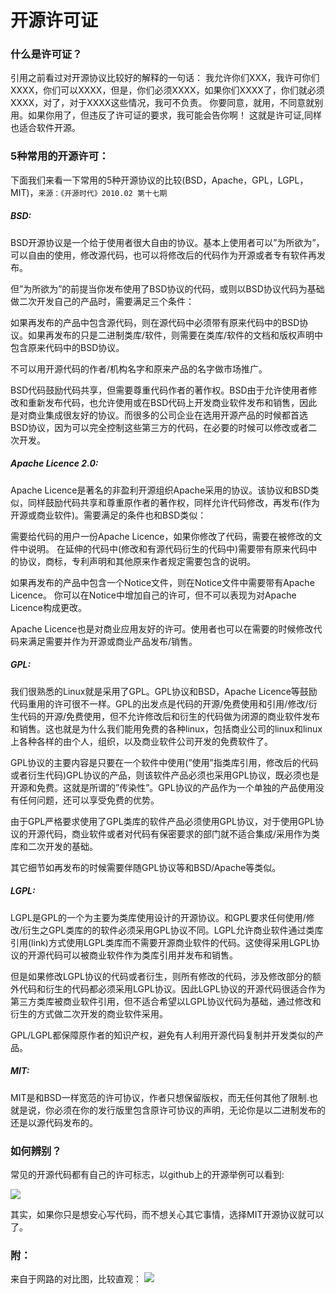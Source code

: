 # 开源许可证

### 什么是许可证？
引用之前看过对开源协议比较好的解释的一句话：
我允许你们XXX，我许可你们XXXX，你们可以XXXX，但是，你们必须XXXX，如果你们XXXX了，你们就必须XXXX，对了，对于XXXX这些情况，我可不负责。
你要同意，就用，不同意就别用。如果你用了，但违反了许可证的要求，我可能会告你啊！
这就是许可证,同样也适合软件开源。

### 5种常用的开源许可：
下面我们来看一下常用的5种开源协议的比较(BSD，Apache，GPL，LGPL，MIT)，```来源：《开源时代》2010.02 第十七期```

##### BSD:

BSD开源协议是一个给于使用者很大自由的协议。基本上使用者可以”为所欲为”，可以自由的使用，修改源代码，也可以将修改后的代码作为开源或者专有软件再发布。

但”为所欲为”的前提当你发布使用了BSD协议的代码，或则以BSD协议代码为基础做二次开发自己的产品时，需要满足三个条件：

如果再发布的产品中包含源代码，则在源代码中必须带有原来代码中的BSD协议。如果再发布的只是二进制类库/软件，则需要在类库/软件的文档和版权声明中包含原来代码中的BSD协议。

不可以用开源代码的作者/机构名字和原来产品的名字做市场推广。

BSD代码鼓励代码共享，但需要尊重代码作者的著作权。BSD由于允许使用者修改和重新发布代码，也允许使用或在BSD代码上开发商业软件发布和销售，因此是对商业集成很友好的协议。而很多的公司企业在选用开源产品的时候都首选BSD协议，因为可以完全控制这些第三方的代码，在必要的时候可以修改或者二次开发。

##### Apache Licence 2.0:

Apache Licence是著名的非盈利开源组织Apache采用的协议。该协议和BSD类似，同样鼓励代码共享和尊重原作者的著作权，同样允许代码修改，再发布(作为开源或商业软件)。需要满足的条件也和BSD类似：

需要给代码的用户一份Apache Licence，如果你修改了代码，需要在被修改的文件中说明。
在延伸的代码中(修改和有源代码衍生的代码中)需要带有原来代码中的协议，商标，专利声明和其他原来作者规定需要包含的说明。

如果再发布的产品中包含一个Notice文件，则在Notice文件中需要带有Apache Licence。
你可以在Notice中增加自己的许可，但不可以表现为对Apache Licence构成更改。

Apache Licence也是对商业应用友好的许可。使用者也可以在需要的时候修改代码来满足需要并作为开源或商业产品发布/销售。


##### GPL:
我们很熟悉的Linux就是采用了GPL。GPL协议和BSD，Apache Licence等鼓励代码重用的许可很不一样。GPL的出发点是代码的开源/免费使用和引用/修改/衍生代码的开源/免费使用，但不允许修改后和衍生的代码做为闭源的商业软件发布和销售。这也就是为什么我们能用免费的各种linux，包括商业公司的linux和linux上各种各样的由个人，组织，以及商业软件公司开发的免费软件了。

GPL协议的主要内容是只要在一个软件中使用(”使用”指类库引用，修改后的代码或者衍生代码)GPL协议的产品，则该软件产品必须也采用GPL协议，既必须也是开源和免费。这就是所谓的”传染性”。GPL协议的产品作为一个单独的产品使用没有任何问题，还可以享受免费的优势。

由于GPL严格要求使用了GPL类库的软件产品必须使用GPL协议，对于使用GPL协议的开源代码，商业软件或者对代码有保密要求的部门就不适合集成/采用作为类库和二次开发的基础。

其它细节如再发布的时候需要伴随GPL协议等和BSD/Apache等类似。

##### LGPL:
LGPL是GPL的一个为主要为类库使用设计的开源协议。和GPL要求任何使用/修改/衍生之GPL类库的的软件必须采用GPL协议不同。LGPL允许商业软件通过类库引用(link)方式使用LGPL类库而不需要开源商业软件的代码。这使得采用LGPL协议的开源代码可以被商业软件作为类库引用并发布和销售。

但是如果修改LGPL协议的代码或者衍生，则所有修改的代码，涉及修改部分的额外代码和衍生的代码都必须采用LGPL协议。因此LGPL协议的开源代码很适合作为第三方类库被商业软件引用，但不适合希望以LGPL协议代码为基础，通过修改和衍生的方式做二次开发的商业软件采用。

GPL/LGPL都保障原作者的知识产权，避免有人利用开源代码复制并开发类似的产品。

#####  MIT:

MIT是和BSD一样宽范的许可协议，作者只想保留版权，而无任何其他了限制.也就是说，你必须在你的发行版里包含原许可协议的声明，无论你是以二进制发布的还是以源代码发布的。

### 如何辨别？
 常见的开源代码都有自己的许可标志，以github上的开源举例可以看到:

<image src="./img/react.png" />

 其实，如果你只是想安心写代码，而不想关心其它事情，选择MIT开源协议就可以了。


### 附：
  来自于网路的对比图，比较直观：
 <image src="./img/比图.jpg" />


















